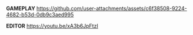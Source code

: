 
**GAMEPLAY**
https://github.com/user-attachments/assets/c6f38508-9224-4682-b53d-0db9c3aed995

**EDITOR**
https://youtu.be/xA3b6JpFtzI
